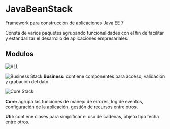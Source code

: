 # JavaBeanStack
Framework para construcción de aplicaciones Java EE 7

Consta de varios paquetes agrupando funcionalidades con el fin de facilitar y estandarizar el desarrollo de aplicaciones empresariales. 

## Modulos ##

![ALL](https://github.com/jencisopy/JavaBeanStack/blob/master/images/javabeanstack_all.png)

![Business Stack](https://github.com/jencisopy/JavaBeanStack/blob/master/business/src/main/resources/images/javabeanstack_business.png)
**Business:** contiene componentes para acceso, validación y grabación del dato.

![Core Stack](https://github.com/jencisopy/JavaBeanStack/blob/master/core/src/main/resources/images/javabeanstack_core.png)

**Core:** agrupa las funciones de manejo de errores, log de eventos, configuración de la aplicación, gestión de recursos entre otros.


**Util:** contiene clases para simplificar el uso de cadenas, objeto tipo fecha entre otros.







